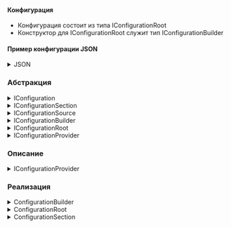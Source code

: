 #### Конфигурация 
  - Конфигурация состоит из типа IConfigurationRoot
  - Конструктор для IConfigurationRoot служит тип IConfigurationBuilder

#### Пример конфигурации JSON
<details>
  <summary>JSON</summary>

```json
{
  "AppSettings": {
    "Name": "MyApp",
    "Version": "1.0.0",
    "Features": {
      "Feature1": {
        "Enabled": true,
        "Timeout": 30
      },
      "Feature2": {
        "Enabled": false,
        "Timeout": 60
      }
    }
  },
  "Database": {
    "ConnectionString": "Server=myServerAddress;Database=myDataBase;User Id=myUsername;Password=myPassword;"
  }
}
```
</details>

### Абстракция
<details>
  <summary>IConfiguration</summary>

```cs
public interface IConfiguration
{
    string? this[string key] { get; set; }
    IConfigurationSection GetSection(string key);
    IEnumerable<IConfigurationSection> GetChildren();
    IChangeToken GetReloadToken();
}
```
</details>

<details>
  <summary>IConfigurationSection</summary>

```cs
public interface IConfigurationSection : IConfiguration
{
   string Key { get; }
   string Path { get; }
   string? Value { get; set; }
}
```
</details>

<details>
  <summary>IConfigurationSource</summary>

```cs
public interface IConfigurationSource
{
    IConfigurationProvider Build(IConfigurationBuilder builder);
}
```
</details>

<details>
  <summary>IConfigurationBuilder</summary>

```cs
public interface IConfigurationBuilder
{
    IDictionary<string, object> Properties { get; }
    IList<IConfigurationSource> Sources { get; }
    IConfigurationBuilder Add(IConfigurationSource source);
    IConfigurationRoot Build();
}
```
</details>

<details>
  <summary>IConfigurationRoot</summary>

```cs
public interface IConfigurationRoot : IConfiguration
{
   void Reload();
   IEnumerable<IConfigurationProvider> Providers { get; }
}
```
</details>

<details>
  <summary>IConfigurationProvider</summary>

```cs
public interface IConfigurationProvider
{
    bool TryGet(string key, out string? value);
    void Set(string key, string? value);
    IChangeToken GetReloadToken();
    void Load();
    IEnumerable<string> GetChildKeys(IEnumerable<string> earlierKeys, string? parentPath);
}
```
</details>

### Описание
<details>
  <summary>IConfigurationProvider</summary>

  - **TryGet()** - Используется для попытки получения значения по ключу. Возвращает true, если ключ найден, и устанавливает value в найденное значение.
  - **Set()** - Устанавливает значение для указанного ключа в хранилище данных.
  - **GetReloadToken()** - Возвращает токен изменения, который можно использовать для отслеживания изменений в конфигурации.
  - **Load()** - Загружает данные из источника в провайдер
  - **GetChildKeys()** - Возвращает список дочерних ключей для указанного родительского пути, исключая уже обработанные ключи.  
Key и parentPath - ключи, первый это дошли до простого значения, второй дошли до значения-секция(т.е. можно идити дальше).
Key и parentPath - это полный путь к значению. Пример AppSettings:Features:Feature1:Enabled
</details>

### Реализация
<details>
  <summary>ConfigurationBuilder</summary>

```cs
public class ConfigurationBuilder : IConfigurationBuilder
{
    private readonly List<IConfigurationSource> _sources = new List<IConfigurationSource>();

    public IList<IConfigurationSource> Sources => _sources;

    public IDictionary<string, object> Properties { get; } = new Dictionary<string, object>();

    public IConfigurationBuilder Add(IConfigurationSource source)
    {
        System.ThrowHelper.ThrowIfNull(source, "source");
        _sources.Add(source);
        return this;
    }

    public IConfigurationRoot Build()
    {
        List<IConfigurationProvider> list = new List<IConfigurationProvider>();
        foreach (IConfigurationSource source in _sources)
        {
            IConfigurationProvider item = source.Build(this);
            list.Add(item);
        }

        return new ConfigurationRoot(list);
    }
}
```
</details>

<details>
  <summary>ConfigurationRoot</summary>

```cs
[DebuggerDisplay("{DebuggerToString(),nq}")]
[DebuggerTypeProxy(typeof(ConfigurationRootDebugView))]
public class ConfigurationRoot : IConfigurationRoot, IDisposable
{
    private readonly IList<IConfigurationProvider> _providers;
    private readonly List<IDisposable> _changeTokenRegistrations;
    private ConfigurationReloadToken _changeToken = new ConfigurationReloadToken();

    public ConfigurationRoot(IList<IConfigurationProvider> providers)
    {
        ThrowHelper.ThrowIfNull(providers);

        _providers = providers;
        _changeTokenRegistrations = new List<IDisposable>(providers.Count);
        foreach (IConfigurationProvider p in providers)
        {
            p.Load();
            _changeTokenRegistrations.Add(ChangeToken.OnChange(p.GetReloadToken, RaiseChanged));
        }
    }

    public IEnumerable<IConfigurationProvider> Providers => _providers;

    public string? this[string key]
    {
        get => GetConfiguration(_providers, key);
        set => SetConfiguration(_providers, key, value);
    }

    public IEnumerable<IConfigurationSection> GetChildren() => this.GetChildrenImplementation(null);

    public IChangeToken GetReloadToken() => _changeToken;

    public IConfigurationSection GetSection(string key)
        => new ConfigurationSection(this, key);

    public void Reload()
    {
        foreach (IConfigurationProvider provider in _providers)
        {
            provider.Load();
        }
        RaiseChanged();
    }

    private void RaiseChanged()
    {
        ConfigurationReloadToken previousToken = Interlocked.Exchange(ref _changeToken, new ConfigurationReloadToken());
        previousToken.OnReload();
    }

    /// <inheritdoc />
    public void Dispose()
    {
        // dispose change token registrations
        foreach (IDisposable registration in _changeTokenRegistrations)
        {
            registration.Dispose();
        }

        // dispose providers
        foreach (IConfigurationProvider provider in _providers)
        {
            (provider as IDisposable)?.Dispose();
        }
    }

    internal static string? GetConfiguration(IList<IConfigurationProvider> providers, string key)
    {
        for (int i = providers.Count - 1; i >= 0; i--)
        {
            IConfigurationProvider provider = providers[i];

            if (provider.TryGet(key, out string? value))
            {
                return value;
            }
        }

        return null;
    }

    internal static void SetConfiguration(IList<IConfigurationProvider> providers, string key, string? value)
    {
        if (providers.Count == 0)
        {
            throw new InvalidOperationException(SR.Error_NoSources);
        }

        foreach (IConfigurationProvider provider in providers)
        {
            provider.Set(key, value);
        }
    }

    private string DebuggerToString()
    {
        return $"Sections = {ConfigurationSectionDebugView.FromConfiguration(this, this).Count}";
    }

    private sealed class ConfigurationRootDebugView
    {
        private readonly ConfigurationRoot _current;

        public ConfigurationRootDebugView(ConfigurationRoot current)
        {
            _current = current;
        }

        [DebuggerBrowsable(DebuggerBrowsableState.RootHidden)]
        public ConfigurationSectionDebugView[] Items => ConfigurationSectionDebugView.FromConfiguration(_current, _current).ToArray();
    }
}
```
</details> 

<details>
  <summary>ConfigurationSection</summary>

```cs
    [DebuggerDisplay("{DebuggerToString(),nq}")]
    [DebuggerTypeProxy(typeof(ConfigurationSectionDebugView))]
    public class ConfigurationSection : IConfigurationSection
    {
        private readonly IConfigurationRoot _root;
        private readonly string _path;
        private string? _key;

        public ConfigurationSection(IConfigurationRoot root, string path)
        {
            ThrowHelper.ThrowIfNull(root);
            ThrowHelper.ThrowIfNull(path);

            _root = root;
            _path = path;
        }

        public string Path => _path;

        public string Key =>
            // Key is calculated lazily as last portion of Path
            _key ??= ConfigurationPath.GetSectionKey(_path);

        public string? Value
        {
            get
            {
                return _root[Path];
            }
            set
            {
                _root[Path] = value;
            }
        }

        public string? this[string key]
        {
            get
            {
                return _root[Path + ConfigurationPath.KeyDelimiter + key];
            }
            set
            {
                _root[Path + ConfigurationPath.KeyDelimiter + key] = value;
            }
        }

        public IConfigurationSection GetSection(string key) => _root.GetSection(Path + ConfigurationPath.KeyDelimiter + key);

        public IEnumerable<IConfigurationSection> GetChildren() => _root.GetChildrenImplementation(Path);

        public IChangeToken GetReloadToken() => _root.GetReloadToken();

        private string DebuggerToString()
        {
            var s = $"Path = {Path}";
            var childCount = Configuration.ConfigurationSectionDebugView.FromConfiguration(this, _root).Count;
            if (childCount > 0)
            {
                s += $", Sections = {childCount}";
            }
            if (Value is not null)
            {
                s += $", Value = {Value}";
                IConfigurationProvider? provider = Configuration.ConfigurationSectionDebugView.GetValueProvider(_root, Path);
                if (provider != null)
                {
                    s += $", Provider = {provider}";
                }
            }
            return s;
        }

        private sealed class ConfigurationSectionDebugView
        {
            private readonly ConfigurationSection _current;
            private readonly IConfigurationProvider? _provider;

            public ConfigurationSectionDebugView(ConfigurationSection current)
            {
                _current = current;
                _provider = Configuration.ConfigurationSectionDebugView.GetValueProvider(_current._root, _current.Path);
            }

            public string Path => _current.Path;
            public string Key => _current.Key;
            public string? Value => _current.Value;
            public IConfigurationProvider? Provider => _provider;
            public List<Configuration.ConfigurationSectionDebugView> Sections => Configuration.ConfigurationSectionDebugView.FromConfiguration(_current, _current._root);
        }
    }
}
```
</details>
